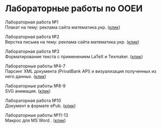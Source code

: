 # <a href="https://sladkoy.github.io/" style="text-decoration: none;" target="_blank">Лабораторные работы по ООЕИ</a>

Лабораторная работа №1</br> Плакат на тему: реклама сайта <a href="https://математика.укр" style="text-decoration: none;" target="_blank">математика.укр</a>. (<a href="https://sladkoy.github.io/ooei/laba1/plakat.png" target="_blank">клик</a>)

Лабораторная работа №2</br> Верстка письма на тему: реклама сайта <a href="https://математика.укр" style="text-decoration: none;" target="_blank">математика.укр</a>. (<a href="https://sladkoy.github.io/ooei/laba2/index.html" target="_blank">клик</a>)

Лабораторная работа №3</br> Форматирование текста с применением LaTeX и Texmaker. (<a href="https://sladkoy.github.io/ooei/laba3/latex.html" target="_blank">клик</a>)

Лабораторные работы №4-7</br> Парсинг XML документа (PrivatBank API) и визуализация полученных из него данных. (<a href="https://sladkoy.github.io/ooei/laba4-7/index.html" target="_blank">клик</a>)

Лабораторные работы №8-9</br> SVG анимация. (<a href="https://sladkoy.github.io/ooei/laba8-9/animation.svg" target="_blank">клик</a>)

Лабораторная работа №10</br> Документ в формате ePub. (<a href="https://sladkoy.github.io/ooei/laba10/index.epub" target="_blank">клик</a>)

Лабораторные работы №11-13</br> Макрос для MS Word . (<a href="https://sladkoy.github.io/ooei/laba11-13/eskd&wave.bas" target="_blank">клик</a>)
